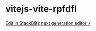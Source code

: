 # vitejs-vite-rpfdfl

[Edit in StackBlitz next generation editor ⚡️](https://stackblitz.com/~/github.com/shinmomo/vitejs-vite-rpfdfl)